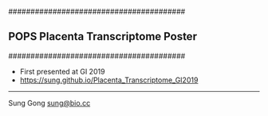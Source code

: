 ########################################
## POPS Placenta Transcriptome Poster ##
########################################
- First presented at GI 2019
- https://sung.github.io/Placenta_Transcriptome_GI2019

---
Sung Gong <sung@bio.cc>
